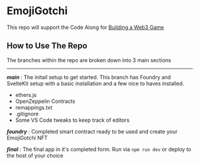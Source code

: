# EmojiGotchi
This repo will support the Code Along for [Building a Web3 Game](https://www.youtube.com/watch?v=bPfTBr2D1gc)

## How to Use The Repo

The branches within the repo are broken down into 3 main sections
___
_**main**_ : The initail setup to get started. This branch has Foundry and SvelteKit setup with a basic installation and a few nice to haves installed. 
- ethers.js 
- OpenZeppelin Contracts
- remappings.txt
- .gitignore
- Some VS Code tweaks to keep track of editors

_**foundry**_ : Completed smart contract ready to be used and create your EmojiGotchi NFT

_**final**_ : The final app in it's completed form. Run via `npm run dev` or deploy to the host of your choice

